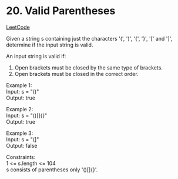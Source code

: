 # 20. Valid Parentheses

[LeetCode](https://leetcode.cn/problems/3sum)

Given a string s containing just the characters '(', ')', '{', '}', '[' and ']', determine if the input string is valid.

An input string is valid if:
1. Open brackets must be closed by the same type of brackets.
2. Open brackets must be closed in the correct order.


Example 1:\
Input: s = "()"\
Output: true

Example 2:\
Input: s = "()[]{}"\
Output: true

Example 3:\
Input: s = "(]"\
Output: false

Constraints:\
1 <= s.length <= 104\
s consists of parentheses only '()[]{}'.
